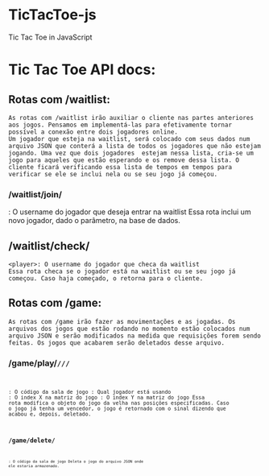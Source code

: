 # TicTacToe-js
Tic Tac Toe in JavaScript

# Tic Tac Toe API docs:

## Rotas com /waitlist:
	As rotas com /waitlist irão auxiliar o cliente nas partes anteriores aos jogos. Pensamos em implementá-las para efetivamente tornar possível a conexão entre dois jogadores online.
	Um jogador que esteja na waitlist, será colocado com seus dados num arquivo JSON que conterá a lista de todos os jogadores que não estejam jogando. Uma vez que dois jogadores  estejam nessa lista, cria-se um jogo para aqueles que estão esperando e os remove dessa lista. O cliente ficará verificando essa lista de tempos em tempos para verificar se ele se inclui nela ou se seu jogo já começou.

### /waitlist/join/<player>
<player>: O username do jogador que deseja entrar na waitlist
Essa rota inclui um novo jogador, dado o parâmetro, na base de dados.

## /waitlist/check/<player>
	<player>: O username do jogador que checa da waitlist
	Essa rota checa se o jogador está na waitlist ou se seu jogo já começou. Caso haja começado, o retorna para o cliente.

## Rotas com /game:
	As rotas com /game irão fazer as movimentações e as jogadas. Os arquivos dos jogos que estão rodando no momento estão colocados num arquivo JSON e serão modificados na medida que requisições forem sendo feitas. Os jogos que acabarem serão deletados desse arquivo.
	
### /game/play/<code>/<player>/<x>/<y>
<code>: O código da sala de jogo
<player>: Qual jogador está usando
<x>: O index X na matriz do jogo
<y>: O index Y na matriz do jogo
Essa rota modifica o objeto do jogo da velha nas posições especificadas. Caso o jogo já tenha um vencedor, o jogo é retornado com o sinal dizendo que acabou e, depois, deletado.

### /game/delete/<code>
<code>: O código da sala de jogo
Deleta o jogo do arquivo JSON onde ele estaria armazenado.
